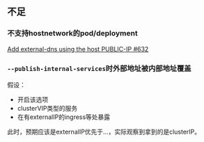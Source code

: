 


## 不足

### 不支持hostnetwork的pod/deployment

[Add external-dns using the host PUBLIC-IP #632](https://github.com/kubernetes-sigs/external-dns/issues/632)

### `--publish-internal-services`时外部地址被内部地址覆盖

假设：
* 开启该选项
* clusterVIP类型的服务
* 在有externalIP的ingress等处暴露

此时，预期应该是externalIP优先于...，实际观察到拿到的是clusterIP。

